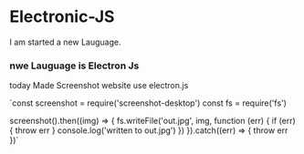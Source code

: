 # Electronic-JS

I am started a new Lauguage.

### nwe Lauguage  is Electron Js

today  Made Screenshot website use electron.js

`const screenshot = require('screenshot-desktop')
const fs = require('fs')

screenshot().then((img) => {
  fs.writeFile('out.jpg', img, function (err) {
    if (err) {
      throw err
    }
    console.log('written to out.jpg')
  })
}).catch((err) => {
  throw err
})`
